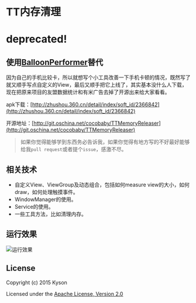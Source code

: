 # TT内存清理

# deprecated!

## 使用[BalloonPerformer](https://github.com/Kyson/BalloonPerformer)替代

因为自己的手机比较卡，所以就想写个小工具改善一下手机卡顿的情况，既然写了就又顺手写点自定义的View，最后又顺手把它上线了，其实基本没什么人下载，现在把原来项目的友盟数据统计和有米广告去掉了开源出来给大家看看。

apk下载：[http://zhushou.360.cn/detail/index/soft_id/2366842](http://zhushou.360.cn/detail/index/soft_id/2366842)

开源地址：[http://git.oschina.net/cocobaby/TTMemoryReleaser](http://git.oschina.net/cocobaby/TTMemoryReleaser)

> 如果你觉得能够学到东西务必告诉我，如果你觉得有地方写的不好最好能够给我`pull request`或者提个`issue`，感激不尽。

## 相关技术

- 自定义View、ViewGroup及动态组合，包括如何measure view的大小，如何draw，如何处理触摸事件。
- WindowManager的使用。
- Service的使用。
- 一些工具方法，比如清理内存。

## 运行效果

![运行效果](http://git.oschina.net/cocobaby/kyson_public_log/raw/master/hikyson.cn/TT%E5%86%85%E5%AD%98%E6%B8%85%E7%90%86/release_m_showcase.gif)

## License

Copyright (c) 2015 Kyson

Licensed under the [Apache License, Version 2.0](http://www.apache.org/licenses/LICENSE-2.0)
